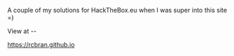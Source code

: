 A couple of my solutions for HackTheBox.eu when I was super into this site =)

View at --

https://rcbran.github.io

